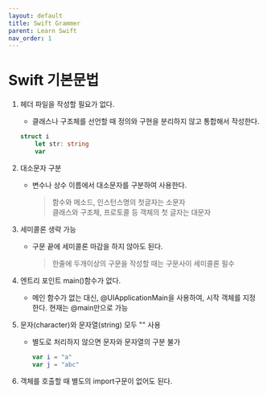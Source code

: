 ```yaml
---
layout: default
title: Swift Grammer
parent: Learn Swift
nav_order: 1
---
```



# Swift 기본문법

1. 헤더 파일을 작성할 필요가 없다.
    * 클래스나 구조체를 선언할 때 정의와 구현을 분리하지 않고 통합해서 작성한다.
    ```swift
    struct i
        let str: string
        var 
    ```

2. 대소문자 구분
    * 변수나 상수 이름에서 대소문자를 구분하여 사용한다.
        >함수와 메소드, 인스턴스명의 첫글자는 소문자   
        클래스와 구조체, 프로토콜 등 객체의 첫 글자는 대문자

3. 세미콜론 생략 가능
    * 구문 끝에 세미콜론 마감을 하지 않아도 된다.
        >한줄에 두개이상의 구문을 작성할 때는 구문사이 세미콜론 필수

4. 엔트리 포인트 main()함수가 없다.
    * 메인 함수가 없는 대신, @UIApplicationMain을 사용하여, 시작 객체를 지정한다.
    현재는 @main만으로 가능

5. 문자(character)와 문자열(string) 모두 "" 사용
    * 별도로 처리하지 않으면 문자와 문자열의 구분 불가

        ```swift
        var i = "a"
        var j = "abc"
        ```
6. 객체를 호출할 때 별도의 import구문이 없어도 된다.